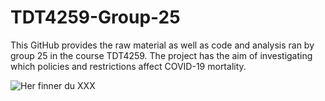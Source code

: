 # TDT4259-Group-25
This GitHub provides the raw material as well as code and analysis ran by group 25 in the course TDT4259. The project has the aim of investigating which policies and restrictions affect COVID-19 mortality.


![Her finner du XXX](rscript.rmd)

